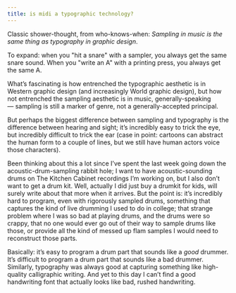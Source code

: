 ```yaml
---
title: is midi a typographic technology?
---
```


Classic shower-thought, from who-knows-when: _Sampling in music is the same thing as typography in graphic design_.

To expand: when you "hit a snare" with a sampler, you always get the same snare sound. When you "write an A" with a printing press, you always get the same A.

What’s fascinating is how entrenched the typographic aesthetic is in Western graphic design (and increasingly World graphic design), but how not entrenched the sampling aesthetic is in music, generally-speaking — sampling is still a marker of genre, not a generally-accepted principal.

But perhaps the biggest difference between sampling and typography is the difference between hearing and sight; it’s incredibly easy to trick the eye, but incredibly difficult to trick the ear (case in point: cartoons can abstract the human form to a couple of lines, but we still have human actors voice those characters).

Been thinking about this a lot since I’ve spent the last week going down the acoustic-drum-sampling rabbit hole; I want to have acoustic-sounding drums on The Kitchen Cabinet recordings I’m working on, but I also don’t want to get a drum kit. Well, actually I did just buy a drumkit for kids, will surely write about that more when it arrives. But the point is: it’s incredibly hard to program, even with rigorously sampled drums, something that captures the kind of live drumming I used to do in college; that strange problem where I was so bad at playing drums, and the drums were so crappy, that no one would ever go out of their way to sample drums like those, or provide all the kind of messed up flam samples I would need to reconstruct those parts.

Basically: it’s easy to program a drum part that sounds like a _good_ drummer. It’s difficult to program a drum part that sounds like a bad drummer. Similarly, typography was always good at capturing something like high-quality calligraphic writing. And yet to this day I can’t find a good handwriting font that actually looks like bad, rushed handwriting.